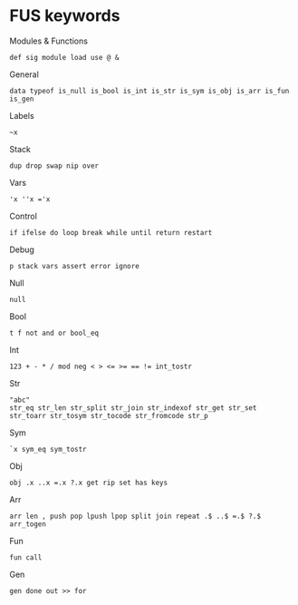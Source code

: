 
# FUS keywords

Modules & Functions

    def sig module load use @ &

General

    data typeof is_null is_bool is_int is_str is_sym is_obj is_arr is_fun is_gen

Labels

    ~x

Stack

    dup drop swap nip over

Vars

    'x ''x ='x

Control

    if ifelse do loop break while until return restart

Debug

    p stack vars assert error ignore

Null

    null

Bool

    t f not and or bool_eq

Int

    123 + - * / mod neg < > <= >= == != int_tostr

Str

    "abc"
    str_eq str_len str_split str_join str_indexof str_get str_set
    str_toarr str_tosym str_tocode str_fromcode str_p

Sym

    `x sym_eq sym_tostr

Obj

    obj .x ..x =.x ?.x get rip set has keys

Arr

    arr len , push pop lpush lpop split join repeat .$ ..$ =.$ ?.$
    arr_togen

Fun

    fun call

Gen

    gen done out >> for

